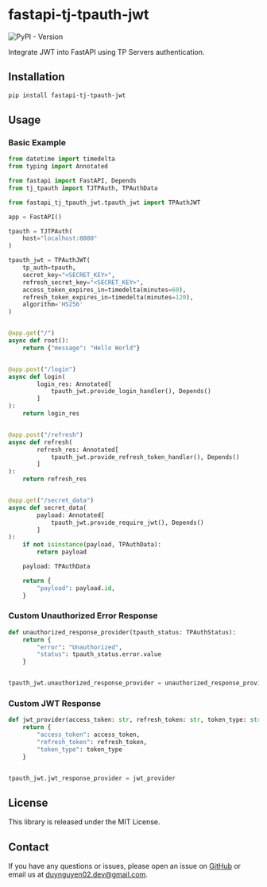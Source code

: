 # fastapi-tj-tpauth-jwt

![PyPI - Version](https://img.shields.io/pypi/v/fastapi_tj_tpauth_jwt)

Integrate JWT into FastAPI using TP Servers authentication.

## Installation

```bash
pip install fastapi-tj-tpauth-jwt
```

## Usage

### Basic Example

```python
from datetime import timedelta
from typing import Annotated

from fastapi import FastAPI, Depends
from tj_tpauth import TJTPAuth, TPAuthData

from fastapi_tj_tpauth_jwt.tpauth_jwt import TPAuthJWT

app = FastAPI()

tpauth = TJTPAuth(
    host="localhost:8080"
)

tpauth_jwt = TPAuthJWT(
    tp_auth=tpauth,
    secret_key="<SECRET_KEY>",
    refresh_secret_key="<SECRET_KEY>",
    access_token_expires_in=timedelta(minutes=60),
    refresh_token_expires_in=timedelta(minutes=120),
    algorithm='HS256'
)


@app.get("/")
async def root():
    return {"message": "Hello World"}


@app.post("/login")
async def login(
        login_res: Annotated[
            tpauth_jwt.provide_login_handler(), Depends()
        ]
):
    return login_res


@app.post("/refresh")
async def refresh(
        refresh_res: Annotated[
            tpauth_jwt.provide_refresh_token_handler(), Depends()
        ]
):
    return refresh_res


@app.get("/secret_data")
async def secret_data(
        payload: Annotated[
            tpauth_jwt.provide_require_jwt(), Depends()
        ]
):
    if not isinstance(payload, TPAuthData):
        return payload

    payload: TPAuthData

    return {
        "payload": payload.id,
    }

```

### Custom Unauthorized Error Response

```python
def unauthorized_response_provider(tpauth_status: TPAuthStatus):
    return {
        "error": "Unauthorized",
        "status": tpauth_status.error.value
    }


tpauth_jwt.unauthorized_response_provider = unauthorized_response_provider
```

### Custom JWT Response

```python
def jwt_provider(access_token: str, refresh_token: str, token_type: str):
    return {
        "access_token": access_token,
        "refresh_token": refresh_token,
        "token_type": token_type
    }


tpauth_jwt.jwt_response_provider = jwt_provider
```

## License

This library is released under the MIT License.

## Contact

If you have any questions or issues, please open an issue
on [GitHub](https://github.com/duynguyen02/fastapi-tj-tpauth-jwt/issues) or
email us at [duynguyen02.dev@gmail.com](mailto:duynguyen02.dev@gmail.com).